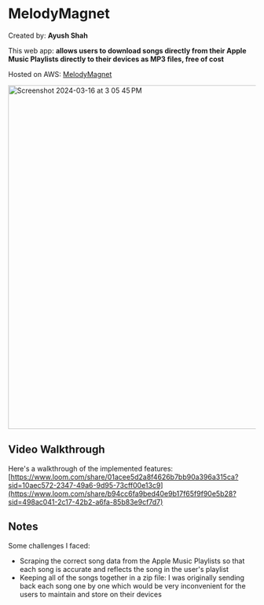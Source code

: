 # MelodyMagnet

Created by: **Ayush Shah**

This web app: **allows users to download songs directly from their Apple Music Playlists directly to their devices as MP3 files, free of cost**

Hosted on AWS: [MelodyMagnet](http://melodymagnet.s3-website.us-east-2.amazonaws.com/)

<img width="700" alt="Screenshot 2024-03-16 at 3 05 45 PM" src="https://github.com/ayushshah21/MelodyMagnet/assets/97319230/8a3c3690-a6be-4940-b8ba-74a9eccf0eaf">


## Video Walkthrough

Here's a walkthrough of the implemented features:
[https://www.loom.com/share/01acee5d2a8f4626b7bb90a396a315ca?sid=10aec572-2347-49a6-9d95-73cff00e13c9](https://www.loom.com/share/b94cc6fa9bed40e9b17f65f9f90e5b28?sid=498ac041-2c17-42b2-a6fa-85b83e9cf7d7)

## Notes

Some challenges I faced:

- Scraping the correct song data from the Apple Music Playlists so that each song is accurate and reflects the song in the user's playlist
- Keeping all of the songs together in a zip file: I was originally sending back each song one by one which would be very inconvenient for the users to maintain and store on their devices
